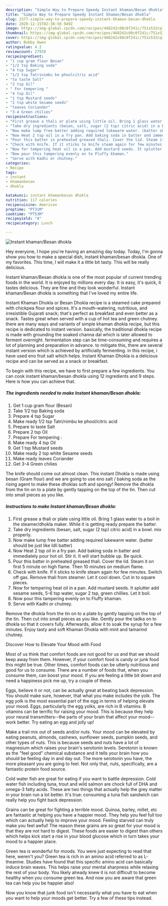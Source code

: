 ```yaml
---
description: "Simple Way to Prepare Speedy Instant khaman/Besan dhokla"
title: "Simple Way to Prepare Speedy Instant khaman/Besan dhokla"
slug: 2377-simple-way-to-prepare-speedy-instant-khaman-besan-dhokla
date: 2020-12-15T02:38:50.949Z
image: https://img-global.cpcdn.com/recipes/468242c08c0f241c/751x532cq70/instant-khamanbesan-dhokla-recipe-main-photo.jpg
thumbnail: https://img-global.cpcdn.com/recipes/468242c08c0f241c/751x532cq70/instant-khamanbesan-dhokla-recipe-main-photo.jpg
cover: https://img-global.cpcdn.com/recipes/468242c08c0f241c/751x532cq70/instant-khamanbesan-dhokla-recipe-main-photo.jpg
author: Bobby Owen
ratingvalue: 4.2
reviewcount: 27939
recipeingredient:
- "1 cup gram flour Besan"
- "1/2 tsp Baking soda"
- "4 tsp Sugar"
- "1/2 tsp Tatrinimbu ke phoolcitric acid"
- "to taste Salt"
- "2 tsp Oil"
- " For tempering "
- "4 tsp Oil"
- "1 tsp Mustard seeds"
- "2 tsp white Sesame seeds"
- "leaves Coriander"
- "3-4 Green chilies"
recipeinstructions:
- "First grease a thali or plate using little oil. Bring 1 glass water to a boil in the steamer/dhokla maker. While it is getting ready prepare the batter."
- "Take dry ingredients (besan, salt, sugar (2 tsp) citric acid) in a bowl. mix properly."
- "Now make lump free batter adding required lukewarm water. (batter should be just like Idli batter)"
- "Now Heat 2 tsp oil in a fry pan. Add baking soda in batter and immediately pour hot oil. Stir it. It will start bubble up. Be quick."
- "Pour this batter in preheated greased thali. Cover the lid. Steam it on first 5 minute on high flame. Then 10 minutes on medium flame."
- "Check with knife. If it sticks to knife steam again for few minutes. Switch off gas. Remove thali from steamer. Let it cool down. Cut in to square pieces."
- "Now for tempering heat oil in a pan. Add mustard seeds. It splutter add sesame seeds, 5-6 tsp water, sugar 2 tsp, green chillies. Let it boil."
- "Now pour this tampering evenly on to Fluffy khaman."
- "Serve with Kadhi or chutney."
categories:
- Recipe
tags:
- instant
- khamanbesan
- dhokla

katakunci: instant khamanbesan dhokla 
nutrition: 117 calories
recipecuisine: American
preptime: "PT31M"
cooktime: "PT53M"
recipeyield: "4"
recipecategory: Lunch

---
```



![Instant khaman/Besan dhokla](https://img-global.cpcdn.com/recipes/468242c08c0f241c/751x532cq70/instant-khamanbesan-dhokla-recipe-main-photo.jpg)

Hey everyone, I hope you're having an amazing day today. Today, I'm gonna show you how to make a special dish, instant khaman/besan dhokla. One of my favorites. This time, I will make it a little bit tasty. This will be really delicious.

Instant khaman/Besan dhokla is one of the most popular of current trending foods in the world. It is enjoyed by millions every day. It is easy, it's quick, it tastes delicious. They are fine and they look wonderful. Instant khaman/Besan dhokla is something that I've loved my entire life.

Instant Khaman Dhokla or Besan Dhokla recipe is a steamed cake prepared with chickpea flour and spices. It&#39;s a mouth-watering, nutritious, and irresistible Gujarati snack; that&#39;s perfect as breakfast and even better as a snack. Tastes great when served with a cup of hot tea and green chutney. there are many ways and variants of simple khaman dhokla recipe, but this recipe is dedicated to instant version. basically, the traditional dhokla recipe is made with grounding the soaked channa dal which is later allowed to ferment overnight. fermentation step can be time-consuming and requires a lot of planning and preparation in advance. to mitigate this, there are several instant version which is achieved by artificially fermenting. in this recipe, i have used eno fruit salt which helps. Instant Khaman Dhokla is a delicious recipe and can be served as a snack or breakfast.


To begin with this recipe, we have to first prepare a few ingredients. You can cook instant khaman/besan dhokla using 12 ingredients and 9 steps. Here is how you can achieve that.

<!--inarticleads1-->

##### The ingredients needed to make Instant khaman/Besan dhokla:

1. Get 1 cup gram flour (Besan)
1. Take 1/2 tsp Baking soda
1. Prepare 4 tsp Sugar
1. Make ready 1/2 tsp Tatri/nimbu ke phool/citric acid
1. Prepare to taste Salt
1. Prepare 2 tsp Oil
1. Prepare  For tempering :
1. Make ready 4 tsp Oil
1. Get 1 tsp Mustard seeds
1. Make ready 2 tsp white Sesame seeds
1. Make ready leaves Coriander
1. Get 3-4 Green chilies


The knife should come out almost clean. This instant Dhokla is made using besan (Gram flour) and we are going to use eno salt / baking soda as the rising agent to make these dhoklas soft and spongy! Remove the dhokla from the tin on to a plate by gently tapping on the top of the tin. Then cut into small pieces as you like. 

<!--inarticleads2-->

##### Instructions to make Instant khaman/Besan dhokla:

1. First grease a thali or plate using little oil. Bring 1 glass water to a boil in the steamer/dhokla maker. While it is getting ready prepare the batter.
1. Take dry ingredients (besan, salt, sugar (2 tsp) citric acid) in a bowl. mix properly.
1. Now make lump free batter adding required lukewarm water. (batter should be just like Idli batter)
1. Now Heat 2 tsp oil in a fry pan. Add baking soda in batter and immediately pour hot oil. Stir it. It will start bubble up. Be quick.
1. Pour this batter in preheated greased thali. Cover the lid. Steam it on first 5 minute on high flame. Then 10 minutes on medium flame.
1. Check with knife. If it sticks to knife steam again for few minutes. Switch off gas. Remove thali from steamer. Let it cool down. Cut in to square pieces.
1. Now for tempering heat oil in a pan. Add mustard seeds. It splutter add sesame seeds, 5-6 tsp water, sugar 2 tsp, green chillies. Let it boil.
1. Now pour this tampering evenly on to Fluffy khaman.
1. Serve with Kadhi or chutney.


Remove the dhokla from the tin on to a plate by gently tapping on the top of the tin. Then cut into small pieces as you like. Gently pour the tadka on to dhokla so that it covers fully. Afterwards, allow it to soak the syrup for a few minutes. Enjoy tasty and soft Khaman Dhokla with mint and tamarind chutney. 

Discover How to Elevate Your Mood with Food


Most of us think that comfort foods are not good for us and that we should keep away from them. However, if your comfort food is candy or junk food this might be true. Other times, comfort foods can be utterly nutritious and good for us to consume. There are a number of foods that, when you consume them, can boost your mood. If you are feeling a little bit down and need a happiness pick me up, try a couple of these.

Eggs, believe it or not, can be actually great at beating back depression. You should make sure, however, that what you make includes the yolk. The egg yolk is the most essential part of the egg in terms of helping elevate your mood. Eggs, particularly the egg yolks, are rich in B vitamins. B vitamins can be terrific for raising your mood. This is because they help your neural transmitters--the parts of your brain that affect your mood--work better. Try eating an egg and jolly up!

Make a trail mix out of seeds and/or nuts. Your mood can be elevated by eating peanuts, almonds, cashews, sunflower seeds, pumpkin seeds, and other types of nuts. This is because seeds and nuts have a lot of magnesium which raises your brain's serotonin levels. Serotonin is known as the "feel good" chemical substance and it tells your brain how you should be feeling day in and day out. The more serotonin you have, the more pleasant you are going to feel. Not only that, nuts, specifically, are a fantastic protein food source.

Cold water fish are great for eating if you want to battle depression. Cold water fish including tuna, trout and wild salmon are chock full of DHA and omega-3 fatty acids. These are two things that actually help the grey matter in your brain run a lot better. It's true: consuming a tuna fish sandwich can really help you fight back depression. 

Grains can be great for fighting a terrible mood. Quinoa, barley, millet, etc are fantastic at helping you have a happier mood. They help you feel full too which can actually help to improve your mood. Feeling starved can truly make you feel awful! The reason these grains are so great for your mood is that they are not hard to digest. These foods are easier to digest than others which helps kick start a rise in your blood glucose which in turn takes your mood to a happier place.

Green tea is wonderful for moods. You were just expecting to read that here, weren't you? Green tea is rich in an amino acid referred to as L-theanine. Studies have found that this specific amino acid can basically induce brain waves. This helps raise your mental sharpness while relaxing the rest of your body. You likely already knew it is not difficult to become healthy when you consume green tea. And now you are aware that green tea can help you be happier also!

Now you know that junk food isn't necessarily what you have to eat when you want to help your moods get better. Try  a few  of  these  tips  instead.

